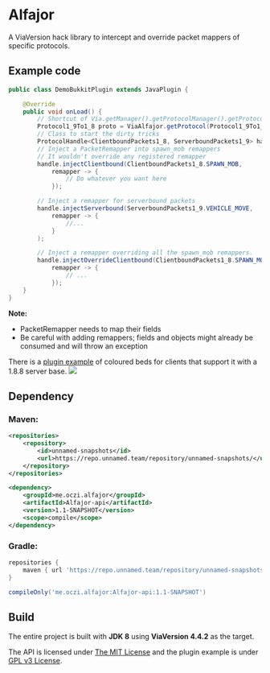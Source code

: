 # Alfajor
A ViaVersion hack library to intercept and override packet mappers of specific protocols.

## Example code
```java
public class DemoBukkitPlugin extends JavaPlugin {

    @Override
    public void onLoad() {
        // Shortcut of Via.getManager().getProtocolManager().getProtocol();
        Protocol1_9To1_8 proto = ViaAlfajor.getProtocol(Protocol1_9To1_8.class);
        // Class to start the dirty tricks
        ProtocolHandle<ClientboundPackets1_8, ServerboundPackets1_9> handle = ProtocolHandle.wrap(protocol);
        // Inject a PacketRemapper into spawn_mob remappers
        // It wouldn't override any registered remapper
        handle.injectClientbound(ClientboundPackets1_8.SPAWN_MOB,
            remapper -> {
                // Do whatever you want here
            });

        // Inject a remapper for serverbound packets
        handle.injectServerbound(ServerboundPackets1_9.VEHICLE_MOVE,
            remapper -> {
                //...
            }
        );

        // Inject a remapper overriding all the spawn_mob remappers.
        handle.injectOverrideClientbound(ClientboundPackets1_8.SPAWN_MOB,
            remapper -> {
                // ...
            });
    }
}
```
**Note:**
- PacketRemapper needs to map their fields
- Be careful with adding remappers; fields and objects might already be consumed and will throw an exception
  
  
There is a [plugin example](https://github.com/OcZi/Alfajor/tree/master/plugin-example) of coloured beds for clients
that support it with a 1.8.8 server base.
![](https://media.discordapp.net/attachments/516845390079983618/1031656619144130661/unknown.png?width=883&height=452)

## Dependency

### Maven:

```xml
<repositories>
    <repository>
        <id>unnamed-snapshots</id>
        <url>https://repo.unnamed.team/repository/unnamed-snapshots/</url>
    </repository>
</repositories>

<dependency>
    <groupId>me.oczi.alfajor</groupId>
    <artifactId>Alfajor-api</artifactId>
    <version>1.1-SNAPSHOT</version>
    <scope>compile</scope>
</dependency>
```

### Gradle:

```groovy
repositories {
    maven { url 'https://repo.unnamed.team/repository/unnamed-snapshots/' }
}

compileOnly('me.oczi.alfajor:Alfajor-api:1.1-SNAPSHOT')
```

## Build

The entire project is built with **JDK 8** using **ViaVersion 4.4.2** as the target.

The API is licensed under [The MIT License](LICENSE) and the plugin example is under [GPL v3 License](plugin-example/LICENSE).
